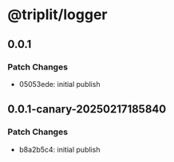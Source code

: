 # @triplit/logger

## 0.0.1

### Patch Changes

- 05053ede: initial publish

## 0.0.1-canary-20250217185840

### Patch Changes

- b8a2b5c4: initial publish
